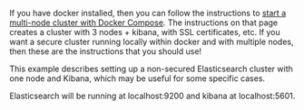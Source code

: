 If you have docker installed, then you can follow the instructions to [start a multi-node cluster with Docker Compose](https://www.elastic.co/guide/en/elasticsearch/reference/current/docker.html#docker-compose-file). The instructions on that page creates a cluster with 3 nodes + kibana, with SSL certificates, etc. If you want a secure cluster running locally within docker and with multiple nodes, then these are the instructions that you should use!

This example describes setting up a non-secured Elasticsearch cluster with one node and Kibana, which may be useful for some specific cases.

Elasticsearch will be running at localhost:9200 and kibana at localhost:5601. 


